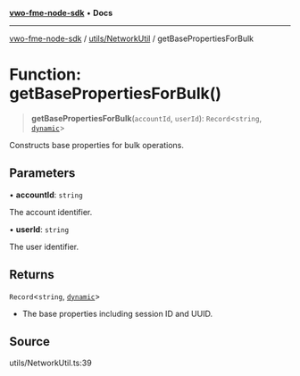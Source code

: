 [**vwo-fme-node-sdk**](../../../README.md) • **Docs**

---

[vwo-fme-node-sdk](../../../modules.md) / [utils/NetworkUtil](../README.md) / getBasePropertiesForBulk

# Function: getBasePropertiesForBulk()

> **getBasePropertiesForBulk**(`accountId`, `userId`): `Record`\<`string`, [`dynamic`](../../../types/Common/type-aliases/dynamic.md)\>

Constructs base properties for bulk operations.

## Parameters

• **accountId**: `string`

The account identifier.

• **userId**: `string`

The user identifier.

## Returns

`Record`\<`string`, [`dynamic`](../../../types/Common/type-aliases/dynamic.md)\>

- The base properties including session ID and UUID.

## Source

utils/NetworkUtil.ts:39
